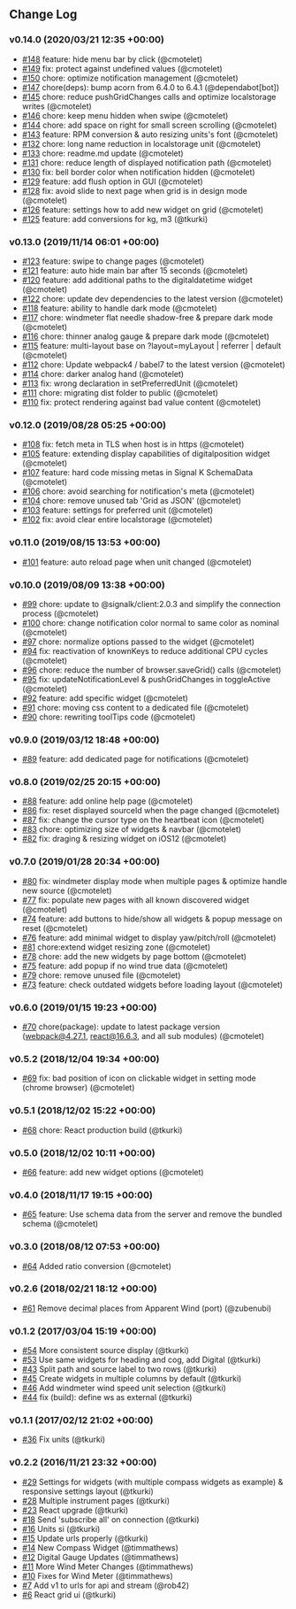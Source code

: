 ## Change Log

### v0.14.0 (2020/03/21 12:35 +00:00)
- [#148](https://github.com/SignalK/instrumentpanel/pull/148) feature: hide menu bar by click (@cmotelet)
- [#149](https://github.com/SignalK/instrumentpanel/pull/149) fix: protect against undefined values (@cmotelet)
- [#150](https://github.com/SignalK/instrumentpanel/pull/150) chore: optimize notification management (@cmotelet)
- [#147](https://github.com/SignalK/instrumentpanel/pull/147) chore(deps): bump acorn from 6.4.0 to 6.4.1 (@dependabot[bot])
- [#145](https://github.com/SignalK/instrumentpanel/pull/145) chore: reduce pushGridChanges calls and optimize localstorage writes (@cmotelet)
- [#146](https://github.com/SignalK/instrumentpanel/pull/146) chore: keep menu hidden when swipe (@cmotelet)
- [#144](https://github.com/SignalK/instrumentpanel/pull/144) chore: add space on right for small screen scrolling (@cmotelet)
- [#143](https://github.com/SignalK/instrumentpanel/pull/143) feature: RPM conversion & auto resizing units's font (@cmotelet)
- [#132](https://github.com/SignalK/instrumentpanel/pull/132) chore: long name reduction in localstorage unit (@cmotelet)
- [#133](https://github.com/SignalK/instrumentpanel/pull/133) chore: readme.md update (@cmotelet)
- [#131](https://github.com/SignalK/instrumentpanel/pull/131) chore: reduce length of displayed notification path (@cmotelet)
- [#130](https://github.com/SignalK/instrumentpanel/pull/130) fix: bell border color when notification hidden (@cmotelet)
- [#129](https://github.com/SignalK/instrumentpanel/pull/129) feature: add flush option in GUI (@cmotelet)
- [#128](https://github.com/SignalK/instrumentpanel/pull/128) fix: avoid slide to next page when grid is in design mode (@cmotelet)
- [#126](https://github.com/SignalK/instrumentpanel/pull/126) feature: settings how to add new widget on grid (@cmotelet)
- [#125](https://github.com/SignalK/instrumentpanel/pull/125) feature: add conversions for kg, m3 (@tkurki)

### v0.13.0 (2019/11/14 06:01 +00:00)
- [#123](https://github.com/SignalK/instrumentpanel/pull/123) feature: swipe to change pages (@cmotelet)
- [#121](https://github.com/SignalK/instrumentpanel/pull/121) feature: auto hide main bar after 15 seconds (@cmotelet)
- [#120](https://github.com/SignalK/instrumentpanel/pull/120) feature: add additional paths to the digitaldatetime widget (@cmotelet)
- [#122](https://github.com/SignalK/instrumentpanel/pull/122) chore: update dev dependencies to the latest version (@cmotelet)
- [#118](https://github.com/SignalK/instrumentpanel/pull/118) feature: ability to handle dark mode (@cmotelet)
- [#117](https://github.com/SignalK/instrumentpanel/pull/117) chore: windmeter flat needle shadow-free & prepare dark mode (@cmotelet)
- [#116](https://github.com/SignalK/instrumentpanel/pull/116) chore: thinner analog gauge & prepare dark mode (@cmotelet)
- [#115](https://github.com/SignalK/instrumentpanel/pull/115) feature: multi-layout base on ?layout=myLayout | referrer | default (@cmotelet)
- [#112](https://github.com/SignalK/instrumentpanel/pull/112) chore: Update webpack4 / babel7 to the latest version (@cmotelet)
- [#114](https://github.com/SignalK/instrumentpanel/pull/114) chore: darker analog hand (@cmotelet)
- [#113](https://github.com/SignalK/instrumentpanel/pull/113) fix: wrong declaration in setPreferredUnit (@cmotelet)
- [#111](https://github.com/SignalK/instrumentpanel/pull/111) chore: migrating dist folder to public (@cmotelet)
- [#110](https://github.com/SignalK/instrumentpanel/pull/110) fix: protect rendering against bad value content (@cmotelet)

### v0.12.0 (2019/08/28 05:25 +00:00)
- [#108](https://github.com/SignalK/instrumentpanel/pull/108) fix: fetch meta in TLS when host is in https (@cmotelet)
- [#105](https://github.com/SignalK/instrumentpanel/pull/105) feature: extending display capabilities of digitalposition widget (@cmotelet)
- [#107](https://github.com/SignalK/instrumentpanel/pull/107) feature: hard code missing metas in Signal K SchemaData (@cmotelet)
- [#106](https://github.com/SignalK/instrumentpanel/pull/106) chore: avoid searching for notification's meta (@cmotelet)
- [#104](https://github.com/SignalK/instrumentpanel/pull/104) chore: remove unused tab 'Grid as JSON' (@cmotelet)
- [#103](https://github.com/SignalK/instrumentpanel/pull/103) feature: settings for preferred unit (@cmotelet)
- [#102](https://github.com/SignalK/instrumentpanel/pull/102) fix: avoid clear entire localstorage (@cmotelet)

### v0.11.0 (2019/08/15 13:53 +00:00)
- [#101](https://github.com/SignalK/instrumentpanel/pull/101) feature: auto reload page when unit changed (@cmotelet)

### v0.10.0 (2019/08/09 13:38 +00:00)
- [#99](https://github.com/SignalK/instrumentpanel/pull/99)  chore: update to @signalk/client:2.0.3 and simplify the connection process (@cmotelet)
- [#100](https://github.com/SignalK/instrumentpanel/pull/100) chore: change notification color normal to same color as nominal (@cmotelet)
- [#97](https://github.com/SignalK/instrumentpanel/pull/97) chore: normalize options passed to the widget (@cmotelet)
- [#94](https://github.com/SignalK/instrumentpanel/pull/94) fix: reactivation of knownKeys to reduce additional CPU cycles (@cmotelet)
- [#96](https://github.com/SignalK/instrumentpanel/pull/96) chore: reduce the number of browser.saveGrid() calls (@cmotelet)
- [#95](https://github.com/SignalK/instrumentpanel/pull/95) fix: updateNotificationLevel & pushGridChanges in toggleActive (@cmotelet)
- [#92](https://github.com/SignalK/instrumentpanel/pull/92) feature: add specific widget (@cmotelet)
- [#91](https://github.com/SignalK/instrumentpanel/pull/91) chore: moving css content to a dedicated file (@cmotelet)
- [#90](https://github.com/SignalK/instrumentpanel/pull/90) chore: rewriting toolTips code (@cmotelet)

### v0.9.0 (2019/03/12 18:48 +00:00)
- [#89](https://github.com/SignalK/instrumentpanel/pull/89) feature: add dedicated page for notifications (@cmotelet)

### v0.8.0 (2019/02/25 20:15 +00:00)
- [#88](https://github.com/SignalK/instrumentpanel/pull/88) feature: add online help page (@cmotelet)
- [#86](https://github.com/SignalK/instrumentpanel/pull/86) fix: reset displayed sourceId when the page changed (@cmotelet)
- [#87](https://github.com/SignalK/instrumentpanel/pull/87) fix: change the cursor type on the heartbeat icon (@cmotelet)
- [#83](https://github.com/SignalK/instrumentpanel/pull/83) chore: optimizing size of widgets & navbar (@cmotelet)
- [#82](https://github.com/SignalK/instrumentpanel/pull/82) fix: draging & resizing widget on iOS12 (@cmotelet)

### v0.7.0 (2019/01/28 20:34 +00:00)
- [#80](https://github.com/SignalK/instrumentpanel/pull/80) fix: windmeter display mode when multiple pages & optimize handle new source (@cmotelet)
- [#77](https://github.com/SignalK/instrumentpanel/pull/77) fix: populate new pages with all known discovered widget (@cmotelet)
- [#74](https://github.com/SignalK/instrumentpanel/pull/74) feature: add buttons to hide/show all widgets & popup message on reset (@cmotelet)
- [#76](https://github.com/SignalK/instrumentpanel/pull/76) feature: add minimal widget to display yaw/pitch/roll (@cmotelet)
- [#81](https://github.com/SignalK/instrumentpanel/pull/81) chore:extend widget resizing zone (@cmotelet)
- [#78](https://github.com/SignalK/instrumentpanel/pull/78) chore: add the new widgets by page bottom (@cmotelet)
- [#75](https://github.com/SignalK/instrumentpanel/pull/75) feature: add popup if no wind true data (@cmotelet)
- [#79](https://github.com/SignalK/instrumentpanel/pull/79) chore: remove unused file (@cmotelet)
- [#73](https://github.com/SignalK/instrumentpanel/pull/73) feature: check outdated widgets before loading layout (@cmotelet)

### v0.6.0 (2019/01/15 19:23 +00:00)
- [#70](https://github.com/SignalK/instrumentpanel/pull/70) chore(package): update to latest package version (webpack@4.27.1, react@16.6.3, and all sub modules) (@cmotelet)

### v0.5.2 (2018/12/04 19:34 +00:00)
- [#69](https://github.com/SignalK/instrumentpanel/pull/69) fix: bad position of icon on clickable widget in setting mode (chrome browser) (@cmotelet)

### v0.5.1 (2018/12/02 15:22 +00:00)
- [#68](https://github.com/SignalK/instrumentpanel/pull/68) chore: React production build (@tkurki)

### v0.5.0 (2018/12/02 10:11 +00:00)
- [#66](https://github.com/SignalK/instrumentpanel/pull/66) feature: add new widget options (@cmotelet)

### v0.4.0 (2018/11/17 19:15 +00:00)
- [#65](https://github.com/SignalK/instrumentpanel/pull/65) feature: Use schema data from the server and remove the bundled schema (@cmotelet)

### v0.3.0 (2018/08/12 07:53 +00:00)
- [#64](https://github.com/SignalK/instrumentpanel/pull/64) Added ratio conversion (@cmotelet)

### v0.2.6 (2018/02/21 18:12 +00:00)
- [#61](https://github.com/SignalK/instrumentpanel/pull/61) Remove decimal places from Apparent Wind (port) (@zubenubi)

### v0.1.2 (2017/03/04 15:19 +00:00)
- [#54](https://github.com/SignalK/instrumentpanel/pull/54) More consistent source display (@tkurki)
- [#53](https://github.com/SignalK/instrumentpanel/pull/53) Use same widgets for heading and cog, add Digital (@tkurki)
- [#43](https://github.com/SignalK/instrumentpanel/pull/43) Split path and source label to two rows (@tkurki)
- [#45](https://github.com/SignalK/instrumentpanel/pull/45) Create widgets in multiple columns by default (@tkurki)
- [#46](https://github.com/SignalK/instrumentpanel/pull/46) Add windmeter wind speed unit selection (@tkurki)
- [#44](https://github.com/SignalK/instrumentpanel/pull/44) fix (build): define ws as external (@tkurki)

### v0.1.1 (2017/02/12 21:02 +00:00)
- [#36](https://github.com/SignalK/instrumentpanel/pull/36) Fix units (@tkurki)

### v0.2.2 (2016/11/21 23:32 +00:00)
- [#29](https://github.com/SignalK/instrumentpanel/pull/29) Settings for widgets (with multiple compass widgets as example) & responsive settings layout (@tkurki)
- [#28](https://github.com/SignalK/instrumentpanel/pull/28) Multiple instrument pages (@tkurki)
- [#23](https://github.com/SignalK/instrumentpanel/pull/23) React upgrade (@tkurki)
- [#18](https://github.com/SignalK/instrumentpanel/pull/18) Send 'subscribe all' on connection (@tkurki)
- [#16](https://github.com/SignalK/instrumentpanel/pull/16) Units si (@tkurki)
- [#15](https://github.com/SignalK/instrumentpanel/pull/15) Update urls properly (@tkurki)
- [#14](https://github.com/SignalK/instrumentpanel/pull/14) New Compass Widget (@timmathews)
- [#12](https://github.com/SignalK/instrumentpanel/pull/12) Digital Gauge Updates (@timmathews)
- [#11](https://github.com/SignalK/instrumentpanel/pull/11) More Wind Meter Changes (@timmathews)
- [#10](https://github.com/SignalK/instrumentpanel/pull/10) Fixes for Wind Meter (@timmathews)
- [#7](https://github.com/SignalK/instrumentpanel/pull/7) Add v1 to urls for api and stream (@rob42)
- [#6](https://github.com/SignalK/instrumentpanel/pull/6) React grid ui (@tkurki)